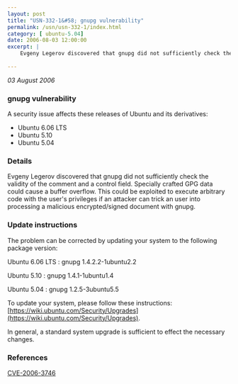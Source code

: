 ```yaml
---
layout: post
title: "USN-332-1&#58; gnupg vulnerability"
permalink: /usn/usn-332-1/index.html
category: [ ubuntu-5.04]
date: 2006-08-03 12:00:00
excerpt: |
    Evgeny Legerov discovered that gnupg did not sufficiently check the validity of the comment and a control field. Specially crafted GPG data could cause a buffer overflow. This could be exploited to execute arbitrary code with the user&#39;s privileges if an attacker can trick an user into processing a malicious encrypted/signed document with gnupg.
    
--- 
```

 
 

*03 August 2006*

### gnupg vulnerability

A security issue affects these releases of Ubuntu and its derivatives:

* Ubuntu 6.06 LTS
* Ubuntu 5.10
* Ubuntu 5.04

### Details

Evgeny Legerov discovered that gnupg did not sufficiently check the validity of the comment and a control field. Specially crafted GPG data could cause a buffer overflow. This could be exploited to execute arbitrary code with the user&#39;s privileges if an attacker can trick an user into processing a malicious encrypted/signed document with gnupg.

### Update instructions

The problem can be corrected by updating your system to the following package version:

Ubuntu 6.06 LTS
 : gnupg <span>1.4.2.2-1ubuntu2.2</span>

Ubuntu 5.10
 : gnupg <span>1.4.1-1ubuntu1.4</span>

Ubuntu 5.04
 : gnupg <span>1.2.5-3ubuntu5.5</span>

To update your system, please follow these instructions: [https://wiki.ubuntu.com/Security/Upgrades](https://wiki.ubuntu.com/Security/Upgrades).

In general, a standard system upgrade is sufficient to effect the necessary changes.

### References

 
 [CVE-2006-3746](http://people.ubuntu.com/~ubuntu-security/cve/CVE-2006-3746)
 

